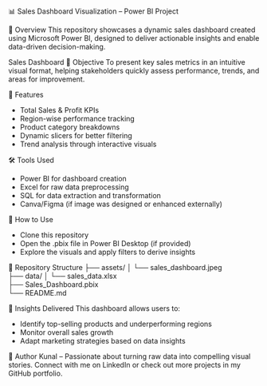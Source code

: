 📊 Sales Dashboard Visualization – Power BI Project


📝 Overview
This repository showcases a dynamic sales dashboard created using Microsoft Power BI, designed to deliver actionable insights and enable data-driven decision-making.


Sales Dashboard
🎯 Objective
To present key sales metrics in an intuitive visual format, helping stakeholders quickly assess performance, trends, and areas for improvement.


📌 Features
- Total Sales & Profit KPIs
- Region-wise performance tracking
- Product category breakdowns
- Dynamic slicers for better filtering
- Trend analysis through interactive visuals



🛠️ Tools Used
- Power BI for dashboard creation
- Excel for raw data preprocessing
- SQL for data extraction and transformation
- Canva/Figma (if image was designed or enhanced externally)


🚀 How to Use
- Clone this repository
- Open the .pbix file in Power BI Desktop (if provided)
- Explore the visuals and apply filters to derive insights


📂 Repository Structure
├── assets/
│   └── sales_dashboard.jpeg      
├── data/
│   └── sales_data.xlsx          
├── Sales_Dashboard.pbix         
└── README.md                   


🧠 Insights Delivered
This dashboard allows users to:
- Identify top-selling products and underperforming regions
- Monitor overall sales growth
- Adapt marketing strategies based on data insights

📣 Author
Kunal – Passionate about turning raw data into compelling visual stories.
Connect with me on LinkedIn or check out more projects in my GitHub portfolio.


